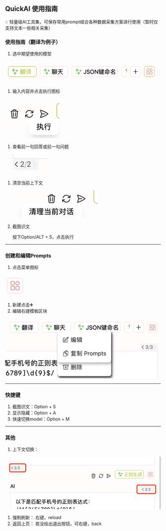 ## QuickAI 使用指南

<aside>
💡 轻量级AI工具集，可保存常用prompt结合各种数据采集方案进行使用（暂时仅支持文本一些相关采集）


</aside>

### 使用指南（翻译为例子）

1. 选中期望使用的模型

![Untitled](images/Untitled.png)

1. 输入内容并点击执行图标

![Untitled](images/Untitled%201.png)

1. 查看前一句回答或前一句问题

![Untitled](images/Untitled%202.png)

1. 清空当前上下文

   ![Untitled](images/Untitled%203.png)

2. 截图识文 

   按下Option/ALT + S，点击执行

---

### 创建和编辑Prompts

1. 点击菜单图标

![Untitled](images/Untitled%204.png)

1. 新建点击➕
2. 编辑右键模板区块

![Untitled](images/Untitled%205.png)

---

### 快捷键

1. 截图识文：Option + S
2. 显示隐藏：Option + A
3. 快速切换model：Option + M

---

### 其他

1. 上下文切换：

![Untitled](images/Untitled%206.png)

1. 强制刷新：
   右键，reload
2. 返回上页：
   若没给出退出按钮，可右键，back
